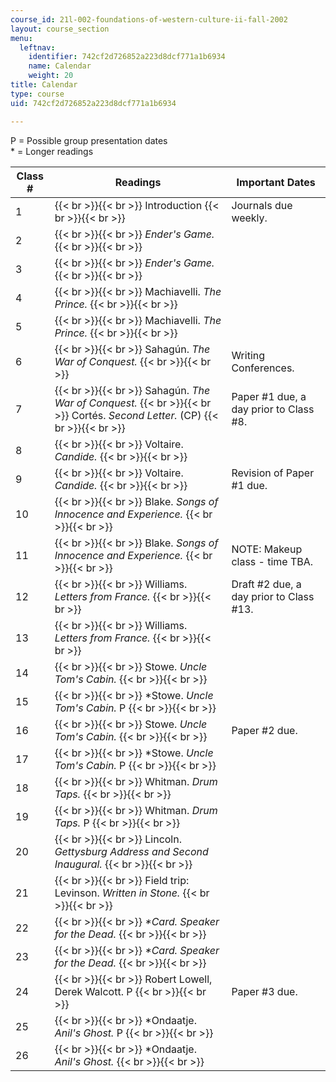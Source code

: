 ```yaml
---
course_id: 21l-002-foundations-of-western-culture-ii-fall-2002
layout: course_section
menu:
  leftnav:
    identifier: 742cf2d726852a223d8dcf771a1b6934
    name: Calendar
    weight: 20
title: Calendar
type: course
uid: 742cf2d726852a223d8dcf771a1b6934

---
```


P = Possible group presentation dates  
\* = Longer readings

| Class # | Readings | Important Dates |
| --- | --- | --- |
| 1 |  {{< br >}}{{< br >}} Introduction {{< br >}}{{< br >}}  | Journals due weekly. |
| 2 |  {{< br >}}{{< br >}} _Ender's Game._ {{< br >}}{{< br >}}  | &nbsp; |
| 3 |  {{< br >}}{{< br >}} _Ender's Game._ {{< br >}}{{< br >}}  | &nbsp; |
| 4 |  {{< br >}}{{< br >}} Machiavelli. _The Prince._ {{< br >}}{{< br >}}  | &nbsp; |
| 5 |  {{< br >}}{{< br >}} Machiavelli. _The Prince._ {{< br >}}{{< br >}}  | &nbsp; |
| 6 |  {{< br >}}{{< br >}} Sahagún. _The War of Conquest._ {{< br >}}{{< br >}}  | Writing Conferences. |
| 7 |  {{< br >}}{{< br >}} Sahagún. _The War of Conquest._ {{< br >}}{{< br >}} Cortés. _Second Letter._ (CP) {{< br >}}{{< br >}}  | Paper #1 due, a day prior to Class #8. |
| 8 |  {{< br >}}{{< br >}} Voltaire. _Candide._ {{< br >}}{{< br >}}  | &nbsp; |
| 9 |  {{< br >}}{{< br >}} Voltaire. _Candide._ {{< br >}}{{< br >}}  | Revision of Paper #1 due. |
| 10 |  {{< br >}}{{< br >}} Blake. _Songs of Innocence and Experience._ {{< br >}}{{< br >}}  | &nbsp; |
| 11 |  {{< br >}}{{< br >}} Blake. _Songs of Innocence and Experience._ {{< br >}}{{< br >}}  | NOTE: Makeup class - time TBA. |
| 12 |  {{< br >}}{{< br >}} Williams. _Letters from France._ {{< br >}}{{< br >}}  | Draft #2 due, a day prior to Class #13. |
| 13 |  {{< br >}}{{< br >}} Williams. _Letters from France._ {{< br >}}{{< br >}}  | &nbsp; |
| 14 |  {{< br >}}{{< br >}} Stowe. _Uncle Tom's Cabin._ {{< br >}}{{< br >}}  | &nbsp; |
| 15 |  {{< br >}}{{< br >}} \*Stowe. _Uncle Tom's Cabin._ P {{< br >}}{{< br >}}  | &nbsp; |
| 16 |  {{< br >}}{{< br >}} Stowe. _Uncle Tom's Cabin._ {{< br >}}{{< br >}}  | Paper #2 due. |
| 17 |  {{< br >}}{{< br >}} \*Stowe. _Uncle Tom's Cabin._ P {{< br >}}{{< br >}}  | &nbsp; |
| 18 |  {{< br >}}{{< br >}} Whitman. _Drum Taps._ {{< br >}}{{< br >}}  | &nbsp; |
| 19 |  {{< br >}}{{< br >}} Whitman. _Drum Taps._ P {{< br >}}{{< br >}}  | &nbsp; |
| 20 |  {{< br >}}{{< br >}} Lincoln. _Gettysburg Address and Second Inaugural._ {{< br >}}{{< br >}}  | &nbsp; |
| 21 |  {{< br >}}{{< br >}} Field trip: Levinson. _Written in Stone._ {{< br >}}{{< br >}}  | &nbsp; |
| 22 |  {{< br >}}{{< br >}} _\*Card. Speaker for the Dead._ {{< br >}}{{< br >}}  | &nbsp; |
| 23 |  {{< br >}}{{< br >}} _\*Card. Speaker for the Dead._ {{< br >}}{{< br >}}  | &nbsp; |
| 24 |  {{< br >}}{{< br >}} Robert Lowell, Derek Walcott. P {{< br >}}{{< br >}}  | Paper #3 due. |
| 25 |  {{< br >}}{{< br >}} \*Ondaatje. _Anil's Ghost._ P {{< br >}}{{< br >}}  | &nbsp; |
| 26 |  {{< br >}}{{< br >}} \*Ondaatje. _Anil's Ghost._ {{< br >}}{{< br >}}  |